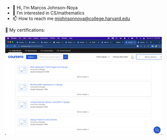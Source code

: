 - 👋 Hi, I’m Marcos Johnson-Noya
- 👀 I’m interested in CS/mathematics
- 📫 How to reach me mjohnsonnoya@college.harvard.edu

📜 My certifications:

![Django For Everybody](https://github.com/middle-membership600/middle-membership600/blob/main/Screenshot%202023-07-11%20at%205.22.36%20PM.png)
<!---
middle-membership600/middle-membership600 is a ✨ special ✨ repository because its `README.md` (this file) appears on your GitHub profile.
You can click the Preview link to take a look at your changes.
--->
